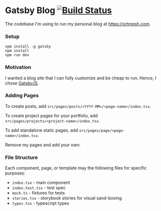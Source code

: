 # Gatsby Blog [![Build Status](https://travis-ci.org/rajjeet/gatsby-blog.svg?branch=master)](https://travis-ci.org/rajjeet/gatsby-blog)
The codebase I'm using to run my personal blog at https://ortmesh.com. 

### Setup
```
npm install -g gatsby
npm install
npm run dev
```
### Motivation
I wanted a blog site that I can fully customize and be cheap to run.
Hence, I chose [GatsbyJS](https://gatsbyjs.org).

### Adding Pages
To create posts, add `src/pages/posts/<YYYY-MM>/<page-name>/index.tsx`.

To create project pages for your portfolio, add `src/pages/projects/<project-name>/index.tsx`.

To add standalone static pages, add `src/pages/page/<page-name>/index.tsx`.

Remove my pages and add your own. 

### File Structure
Each component, page, or template may the following files for specific purposes:
* `index.tsx` - main component
* `index.test.tsx` - test spec
* `mock.ts` - fixtures for tests
* `stories.tsx` - storybook stories for visual sand-boxing
* `types.tsx` - typescript types
